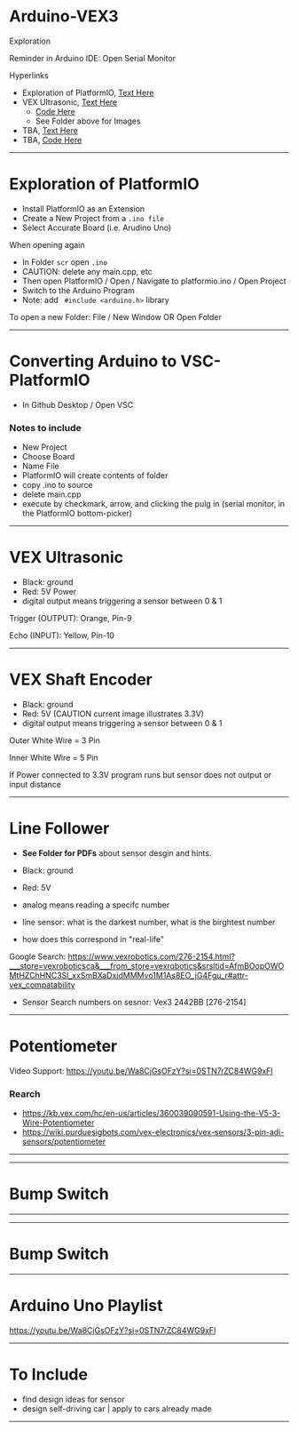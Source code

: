 # Arduino-VEX3
Exploration

Reminder in Arduino IDE: Open Serial Monitor

Hyperlinks
- Exploration of PlatformIO, <a href="https://github.com/MercersKitchen/Arduino-VEX3?tab=readme-ov-file#arduino-vex3">Text Here</a>
- VEX Ultrasonic, <a href="https://github.com/MercersKitchen/Arduino-VEX3/tree/main?tab=readme-ov-file#vex-ultrasonic">Text Here</a>
    - <a href="https://github.com/MercersKitchen/Arduino-VEX3/blob/main/Vex_ultrasound/Vex_ultrasound.ino">Code Here</a>
    - See Folder above for Images
- TBA, <a href="">Text Here</a>
- TBA, <a href="">Code Here</a>

---

# Exploration of PlatformIO
- Install PlatformIO as an Extension
- Create a New Project from a ```.ino file```
- Select Accurate Board (i.e. Arudino Uno)

When opening again
- In Folder ```scr``` open ```.ino```
- CAUTION: delete any main.cpp, etc
- Then open PlatformIO / Open / Navigate to platformio.ino / Open Project
- Switch to the Arduino Program
- Note: add ``` #include <arduino.h>``` library

To open a new Folder: File / New Window OR Open Folder

---

# Converting Arduino to VSC-PlatformIO
- In Github Desktop / Open VSC

### Notes to include
- New Project
- Choose Board
- Name File
- PlatformIO will create contents of folder
- copy .ino to source
- delete main.cpp
- execute by checkmark, arrow, and clicking the pulg in (serial monitor, in the PlatformIO bottom-picker)

---

# VEX Ultrasonic
- Black: ground
- Red: 5V Power
- digital output means triggering a sensor between 0 & 1

Trigger (OUTPUT): Orange, Pin-9

Echo (INPUT): Yellow, Pin-10

---

# VEX Shaft Encoder
- Black: ground
- Red: 5V (CAUTION current image illustrates 3.3V)
- digital output means triggering a sensor between 0 & 1

Outer White Wire = 3 Pin

Inner White Wire = 5 Pin

If Power connected to 3.3V program runs but sensor does not output or input distance

---

# Line Follower
- **See Folder for PDFs** about sensor desgin and hints.
- Black: ground
- Red: 5V

- analog means reading a specifc number

- line sensor: what is the darkest number, what is the birghtest number
- how does this correspond in "real-life"

Google Search: https://www.vexrobotics.com/276-2154.html?___store=vexroboticsca&___from_store=vexrobotics&srsltid=AfmBOopOWOMtHZChHNC3Sl_xxSmBXaDxidMMMvo1M1As8EO_jG4Fgu_r#attr-vex_compatability
- Sensor Search numbers on sesnor: Vex3 2442BB [276-2154]

---

# Potentiometer

Video Support: https://youtu.be/Wa8CjGsOFzY?si=0STN7rZC84WG9xFl

### Rearch
- https://kb.vex.com/hc/en-us/articles/360039090591-Using-the-V5-3-Wire-Potentiometer
- https://wiki.purduesigbots.com/vex-electronics/vex-sensors/3-pin-adi-sensors/potentiometer

--- 

---

# Bump Switch


--- 

---

# Bump Switch


--- 

# Arduino Uno Playlist

https://youtu.be/Wa8CjGsOFzY?si=0STN7rZC84WG9xFl


---

# To Include
- find design ideas for sensor
- design self-driving car | apply to cars already made

---

